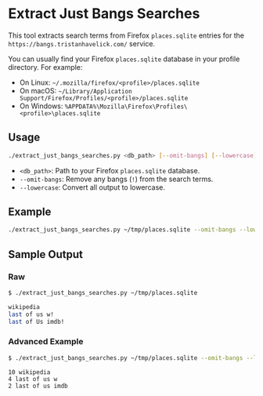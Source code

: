 # Extract Just Bangs Searches

This tool extracts search terms from Firefox `places.sqlite` entries for the `https://bangs.tristanhavelick.com/` service.

You can usually find your Firefox `places.sqlite` database in your profile directory. For example:
- On Linux: `~/.mozilla/firefox/<profile>/places.sqlite`
- On macOS: `~/Library/Application Support/Firefox/Profiles/<profile>/places.sqlite`
- On Windows: `%APPDATA%\Mozilla\Firefox\Profiles\<profile>\places.sqlite`

## Usage

```bash
./extract_just_bangs_searches.py <db_path> [--omit-bangs] [--lowercase]
```

- `<db_path>`: Path to your Firefox `places.sqlite` database.
- `--omit-bangs`: Remove any bangs (`!`) from the search terms.
- `--lowercase`: Convert all output to lowercase.

## Example

```bash
./extract_just_bangs_searches.py ~/tmp/places.sqlite --omit-bangs --lowercase | sort | uniq -c | sort -r | less
```

## Sample Output

### Raw

```bash
$ ./extract_just_bangs_searches.py ~/tmp/places.sqlite

wikipedia
last of us w!
last of Us imdb!
```

### Advanced Example

```bash
$ ./extract_just_bangs_searches.py ~/tmp/places.sqlite --omit-bangs --lowercase | sort | uniq -c | sort -r | less
```

```
10 wikipedia
4 last of us w
2 last of us imdb
```
